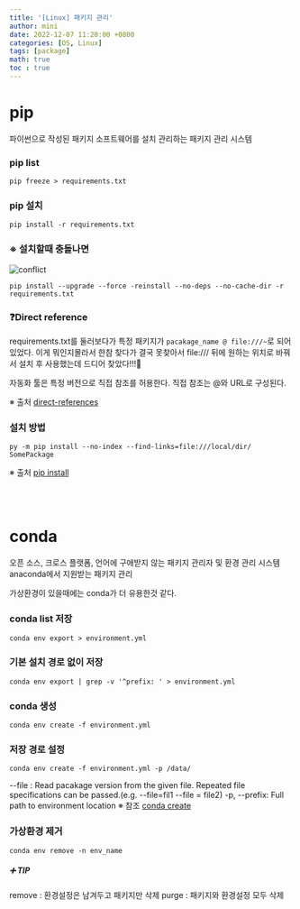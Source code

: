 ```yaml
---
title: '[Linux] 패키지 관리'
author: mini
date: 2022-12-07 11:20:00 +0800
categories: [OS, Linux]
tags: [package]
math: true
toc : true
---
```


# pip
 파이썬으로 작성된 패키지 소프트웨어를 설치 관리하는 패키지 관리 시스템

### pip list
```
pip freeze > requirements.txt
```
### pip 설치
```
pip install -r requirements.txt
```
### ※ 설치할때 충돌나면
![conflict](/assets/img/posts/conflict_error.PNG)
```
pip install --upgrade --force -reinstall --no-deps --no-cache-dir -r requirements.txt
```
### ❓Direct reference
requirements.txt를 둘러보다가 특정 패키지가 `pacakage_name @ file:///~`로 되어있었다.
이게 뭐인지몰라서 한참 찾다가 결국 못찾아서 file:/// 뒤에 원하는 위치로 바꿔서 설치 후 사용했는데 드디어 찾았다!!!🤩

자동화 툴은 특정 버전으로 직접 참조를 허용한다. 직접 참조는 @와 URL로 구성된다.

※ 출처
[direct-references](https://peps.python.org/pep-0440/#direct-references)

### 설치 방법
```
py -m pip install --no-index --find-links=file:///local/dir/ SomePackage
```
※ 출처
[pip install](https://pip.pypa.io/en/stable/cli/pip_install/)


<br/><br/>
# conda
오픈 소스, 크로스 플랫폼, 언어에 구애받지 않는 패키지 관리자 및 환경 관리 시스템
anaconda에서 지원받는 패키지 관리

가상환경이 있을때에는 conda가 더 유용한것 같다.

### conda list 저장
```
conda env export > environment.yml
```
### 기본 설치 경로 없이 저장
```
conda env export | grep -v '^prefix: ' > environment.yml
```

### conda 생성
```
conda env create -f environment.yml
```
### 저장 경로 설정
```
conda env create -f environment.yml -p /data/
```
 --file : Read pacakage version from the given file. Repeated file specifications can be passed.(e.g. --file=fil1 --file = file2)
 -p, --prefix: Full path to environment location
 ※ 참조
[conda create](https://docs.conda.io/projects/conda/en/latest/commands/create.html)

### 가상환경 제거
```
conda env remove -n env_name
```

##### ➕ TIP
remove : 환경설정은 남겨두고 패키지만 삭제
purge : 패키지와 환경설정 모두 삭제



